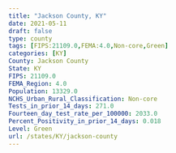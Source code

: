 ```yaml
---
title: "Jackson County, KY"
date: 2021-05-11
draft: false
type: county
tags: [FIPS:21109.0,FEMA:4.0,Non-core,Green]
categories: [KY]
County: Jackson County
State: KY
FIPS: 21109.0
FEMA_Region: 4.0
Population: 13329.0
NCHS_Urban_Rural_Classification: Non-core
Tests_in_prior_14_days: 271.0
Fourteen_day_test_rate_per_100000: 2033.0
Percent_Positivity_in_prior_14_days: 0.018
Level: Green
url: /states/KY/jackson-county
---
```



